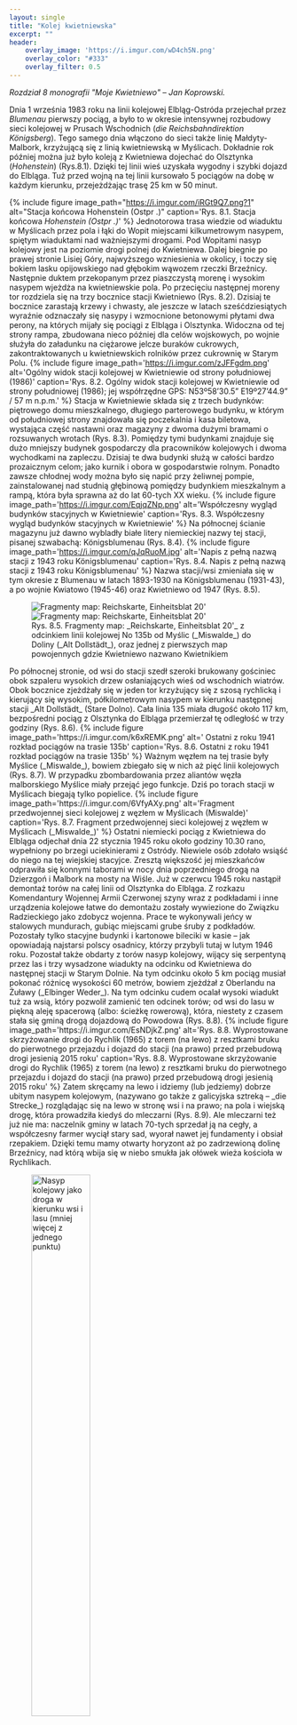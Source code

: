 ```yaml
---
layout: single
title: "Kolej kwietniewska"
excerpt: ""
header:
    overlay_image: 'https://i.imgur.com/wD4ch5N.png'
    overlay_color: "#333"
    overlay_filter: 0.5
---
```


*Rozdział 8 monografii "Moje Kwietniewo" – Jan Koprowski.*

Dnia 1 września 1983 roku na linii kolejowej Elbląg-Ostróda przejechał przez _Blumenau_ pierwszy pociąg, a było to w okresie intensywnej rozbudowy sieci kolejowej w Prusach Wschodnich (_die Reichsbahndirektion Königsberg_). Tego samego dnia włączono do sieci także linię Małdyty-Malbork, krzyżującą się z linią kwietniewską w Myślicach. Dokładnie rok później można już było koleją z Kwietniewa dojechać do Olsztynka (_Hohenstein_) (Rys.8.1). Dzięki tej linii wieś uzyskała wygodny i szybki dojazd do Elbląga. Tuż przed wojną na tej linii kursowało 5 pociągów na dobę w każdym kierunku, przejeżdżając trasę 25 km w 50 minut.

{% include figure
    image_path="https://i.imgur.com/iRGt9Q7.png?1"
    alt="Stacja końcowa Hohenstein (Ostpr .)"
    caption='Rys. 8.1. Stacja końcowa _Hohenstein (Ostpr .)_'
%}
Jednotorowa trasa wiedzie od wiaduktu w Myślicach przez pola i łąki do Wopit miejscami kilkumetrowym nasypem, spiętym wiaduktami nad ważniejszymi drogami. Pod Wopitami nasyp kolejowy jest na poziomie drogi polnej do Kwietniewa. Dalej biegnie po prawej stronie Lisiej Góry, najwyższego wzniesienia w okolicy, i toczy się bokiem lasku opijowskiego nad głębokim wąwozem rzeczki Brzeźnicy. Następnie duktem przekopanym przez piaszczystą morenę i wysokim nasypem wjeżdża na kwietniewskie pola. Po przecięciu następnej moreny tor rozdziela się na trzy bocznice stacji Kwietniewo (Rys. 8.2). Dzisiaj te bocznice zarastają krzewy i chwasty, ale jeszcze w latach sześćdziesiątych wyraźnie odznaczały się nasypy i wzmocnione betonowymi płytami dwa perony, na których mijały się pociągi z Elbląga i Olsztynka. Widoczna od tej strony rampa, zbudowana nieco później dla celów wojskowych, po wojnie służyła do załadunku na ciężarowe jelcze buraków cukrowych, zakontraktowanych u kwietniewskich rolników przez cukrownię w Starym Polu.
{% include figure
    image_path='https://i.imgur.com/zJFFgdm.png'
    alt='Ogólny widok stacji kolejowej w Kwietniewie od strony południowej (1986)'
    caption='Rys. 8.2. Ogólny widok stacji kolejowej w Kwietniewie od strony południowej (1986); jej współrzędne GPS: N53º58’30.5” E19º27’44.9” / 57 m n.p.m.'
%}
Stacja w Kwietniewie składa się z trzech budynków: piętrowego domu mieszkalnego, długiego parterowego budynku, w którym od południowej strony znajdowała się poczekalnia i kasa biletowa, wystająca część nastawni oraz magazyny z dwoma dużymi bramami o rozsuwanych wrotach (Rys. 8.3). Pomiędzy tymi budynkami znajduje się dużo mniejszy budynek gospodarczy dla pracowników kolejowych i dwoma wychodkami na zapleczu. Dzisiaj te dwa budynki służą w całości bardzo prozaicznym celom; jako kurnik i obora w gospodarstwie rolnym. Ponadto zawsze chłodnej wody można było się napić przy żeliwnej pompie, zainstalowanej nad studnią głębinową pomiędzy budynkiem mieszkalnym a rampą, która była sprawna aż do lat 60-tych XX wieku.
{% include figure
    image_path='https://i.imgur.com/EqjqZNp.png'
    alt='Współczesny wygląd budynków stacyjnych w Kwietniewie'
    caption='Rys. 8.3. Współczesny wygląd budynków stacyjnych w Kwietniewie'
%}
Na północnej ścianie magazynu już dawno wybladły białe litery niemieckiej nazwy tej stacji, pisanej szwabachą: Königsblumenau (Rys. 8.4).
{% include figure
    image_path='https://i.imgur.com/qJqRuoM.jpg'
    alt='Napis z pełną nazwą stacji z 1943 roku Königsblumenau'
    caption='Rys. 8.4. Napis z pełną nazwą stacji z 1943 roku Königsblumenau'
%}
Nazwa stacji/wsi zmieniała się w tym okresie z Blumenau w latach 1893-1930 na Königsblumenau (1931-43), a po wojnie Kwiatowo (1945-46) oraz Kwietniewo od 1947 (Rys. 8.5).
<figure>
    <div class="imagesContainer">
        <img
            src="https://i.imgur.com/A93jg6m.png"
            alt="Fragmenty map: Reichskarte, Einheitsblat 20'"
            style="flex: 2">
        <img
            src="https://i.imgur.com/QTECQxj.png"
            alt="Fragmenty map: Reichskarte, Einheitsblat 20'"
            style="flex: 1">
    </div>
  <figcaption><span markdown="1">Rys. 8.5. Fragmenty map: _Reichskarte, Einheitsblat 20'_ z odcinkiem linii kolejowej No 135b od Myślic (_Miswalde_) do Doliny (_Alt Dollstädt_), oraz jednej z pierwszych map powojennych gdzie Kwietniewo nazwano Kwietnikiem</span>
  </figcaption>
</figure>
Po północnej stronie, od wsi do stacji szedł szeroki brukowany gościniec obok szpaleru wysokich drzew osłaniających wieś od wschodnich wiatrów. Obok bocznice zjeżdżały się w jeden tor krzyżujący się z szosą rychlicką i kierujący się wysokim, półkilometrowym nasypem w kierunku następnej stacji _Alt Dollstädt_ (Stare Dolno). Cała linia 135 miała długość około 117 km, bezpośredni pociąg z Olsztynka do Elbląga przemierzał tę odległość w trzy godziny (Rys. 8.6).
{% include figure
    image_path='https://i.imgur.com/k6xREMK.png'
    alt=' Ostatni z roku 1941 rozkład pociągów na trasie 135b'
    caption='Rys. 8.6. Ostatni z roku 1941 rozkład pociągów na trasie 135b'
%}
Ważnym węzłem na tej trasie były Myślice (_Miswalde_), bowiem zbiegało się w nich aż pięć linii kolejowych (Rys. 8.7). W przypadku zbombardowania przez aliantów węzła malborskiego Myślice miały przejąć jego funkcje. Dziś po torach stacji w Myślicach biegają tylko popielice.
{% include figure
    image_path='https://i.imgur.com/6VfyAXy.png'
    alt='Fragment przedwojennej sieci kolejowej z węzłem w Myślicach (Miswalde)'
    caption='Rys. 8.7. Fragment przedwojennej sieci kolejowej z węzłem w Myślicach (_Miswalde_)'
%}
Ostatni niemiecki pociąg z Kwietniewa do Elbląga odjechał dnia 22 stycznia 1945 roku około godziny 10.30 rano, wypełniony po brzegi uciekinierami z Ostródy. Niewiele osób zdołało wsiąść do niego na tej wiejskiej stacyjce. Zresztą większość jej mieszkańców odprawiła się konnymi taborami w nocy dnia poprzedniego drogą na Dzierzgoń i Malbork na mosty na Wiśle. Już w czerwcu 1945 roku nastąpił demontaż torów na całej linii od Olsztynka do Elbląga. Z rozkazu Komendantury Wojennej Armii Czerwonej szyny wraz z podkładami i inne urządzenia kolejowe łatwe do demontażu zostały wywiezione do Związku Radzieckiego jako zdobycz wojenna. Prace te wykonywali jeńcy w stalowych mundurach, gubiąc miejscami grube śruby z podkładów. Pozostały tylko stacyjne budynki i kartonowe bileciki w kasie – jak opowiadają najstarsi polscy osadnicy, którzy przybyli tutaj w lutym 1946 roku. Pozostał także obdarty z torów nasyp kolejowy, wijący się serpentyną przez las i trzy wysadzone wiadukty na odcinku od Kwietniewa do następnej stacji w Starym Dolnie. Na tym odcinku około 5 km pociąg musiał pokonać różnicę wysokości 60 metrów, bowiem zjeżdżał z Oberlandu na Żuławy (_Elbinger Weder_). Na tym odcinku cudem ocalał wysoki wiadukt tuż za wsią, który pozwolił zamienić ten odcinek torów; od wsi do lasu w piękną aleję spacerową (albo: ścieżkę rowerową), która, niestety z czasem stała się gminą drogą dojazdową do Powodowa (Rys. 8.8).
{% include figure
    image_path='https://i.imgur.com/EsNDjkZ.png'
    alt='Rys. 8.8. Wyprostowane skrzyżowanie drogi do Rychlik (1965) z torem (na lewo) z resztkami bruku do pierwotnego przejazdu i dojazd do stacji (na prawo) przed przebudową drogi jesienią 2015 roku'
    caption='Rys. 8.8. Wyprostowane skrzyżowanie drogi do Rychlik (1965) z torem (na lewo) z resztkami bruku do pierwotnego przejazdu i dojazd do stacji (na prawo) przed przebudową drogi jesienią 2015 roku'
%}
Zatem skręcamy na lewo i idziemy (lub jedziemy) dobrze ubitym nasypem kolejowym, (nazywano go także z galicyjska sztreką – _die Strecke_) rozglądając się na lewo w stronę wsi i na prawo; na pola i wiejską drogę, która prowadziła kiedyś do mleczarni (Rys. 8.9). Ale mleczarni też już nie ma: naczelnik gminy w latach 70-tych sprzedał ją na cegły, a współczesny farmer wyciął stary sad, wyorał nawet jej fundamenty i obsiał rzepakiem. Dzięki temu mamy otwarty horyzont aż po zadrzewioną dolinę Brzeźnicy, nad którą wbija się w niebo smukła jak ołówek wieża kościoła w Rychlikach.
<figure>
  <div class="imagesContainer">
    <img
      src="https://i.imgur.com/2C2tRH0.png"
      alt="Nasyp kolejowy jako droga w kierunku wsi i lasu (mniej więcej z jednego punktu)"
      style="display: inline; width: 50%">
    <img
      src="https://i.imgur.com/opNxeSm.jpg"
      alt="Nasyp kolejowy jako droga w kierunku wsi i lasu (mniej więcej z jednego punktu)"
      style="display: inline; width: 50%">
  </div>
  <figcaption>Rys. 8.9. Nasyp kolejowy jako droga w kierunku wsi i lasu (mniej więcej z jednego punktu)</figcaption>
</figure>
 Jeszcze parę lat temu spacerując dalej nasypem letnią porą można było kosztować różne gatunki owoców na drzewach, które wyrosły na jego zboczach z ogryzków wyrzuconych przez okna pociągów pasażerów przemierzających przez Oberland. Miały smak jabłek z Saksonii, a gruszki były twarde jak granaty z Zagłębia Ruhry. Rosły tam też dzikie czereśnie, zwane też cześniami, i cierpkie tarniny. Niestety, padły pod piłami brygady byłych pracowników PGR-ów w ramach walki z bezrobociem na początku XXI wieku. Gdy ucichły piły, ucichł też szczebiot ptaków zamieszkujących te zarośla, a z żółtych pól rzepaku nie powracały już roje pszczół. Na początkowym odcinku tego spaceru trzeba uważać, aby nie spaść z wiaduktu, obrośniętego krzakami i pozbawionego wiele lat temu żelaznych barier (Rys. 8.10).
{% include figure
    image_path='https://i.imgur.com/c5vhCH4.jpg'
    alt='Rys. 8.9. Jedyny zachowany w całości wiadukt tuż za wsią wybudowany z klinkierowej, tolkmickiej cegły, z bocznym przepustem wodny'
    caption='Rys. 8.10. Jedyny zachowany w całości wiadukt tuż za wsią wybudowany z klinkierowej, tolkmickiej cegły, z bocznym przepustem wodny'
%}
Na tym odcinku nasyp stał się drogą gminną do dawnego przejazdu drogi cmentarnej (_aus Powuden_) przez tory. Dalej ma już znaczenie lokalne, można nią spacerować wysokimi nasypami i głębokimi duktami podziwiając ostatnie wzgórza Oberlandu (Rys. 8.11), a potem zagłębić się w wiekowy las pod Doliną – aż do pierwszego zerwanego wiaduktu w głębokim lesie.
<figure>
  <div class="imagesContainer">
    <img
      src="https://i.imgur.com/M8YAqJo.png"
      alt=" Tor w kierunku na Alt Dollstädt tuż przed wjazdem do lasu (zdjęcie z albumu K-R. Bohnhardta wykonane przez Ilse Kallien w 1941 roku i obecny jego wygląd w tym miejscu (2014)"
      style="max-width: 65%">
    <img
      src="https://i.imgur.com/HHrp5GY.jpg"
      alt="Tor w kierunku na Alt Dollstädt tuż przed wjazdem do lasu (zdjęcie z albumu K-R. Bohnhardta wykonane przez Ilse Kallien w 1941 roku i obecny jego wygląd w tym miejscu (2014)"
      style="max-width: 35%">
  </div>
  <figcaption>Rys. 8.11. Tor w kierunku na Alt Dollstädt tuż przed wjazdem do lasu (zdjęcie z albumu K-R. Bohnhardta wykonane przez Ilse Kallien w 1941 roku i obecny jego wygląd w tym miejscu (2014)</figcaption>
</figure>
Trochę dalej to już tylko las wiekowy, nieco przetrzebiony tuż zaraz za tym miejscem; za wyrębami trzeba nieco zboczyć na lewo, aby leśnym duktem przejść „pod” pierwszym mostem, albo znowu wspiąć się za nim na nasyp – aż do drugiego mostu (Rys.8.12).
<figure>
  <div class="imagesContainer">
    <img
      src="https://i.imgur.com/rC47b2P.png"
      alt='Leśne wiadukty: pierwszy i drugi od Kwietniewa – wysadzone przez radzieckich saperów do zwinięciu torów (tak dla wprawy), jeszcze w roku 2000 wisiały na nich stalowe kratownice, po których przechodziliśmy na drugą stronę mostu – także zwinięte, ale już przez współczesnych złomiarzy'
      style="max-width: 50%">
    <img
      src="https://i.imgur.com/BtfmHOa.jpg"
      alt='Leśne wiadukty: pierwszy i drugi od Kwietniewa – wysadzone przez radzieckich saperów do zwinięciu torów (tak dla wprawy), jeszcze w roku 2000 wisiały na nich stalowe kratownice, po których przechodziliśmy na drugą stronę mostu – także zwinięte, ale już przez współczesnych złomiarzy'
      style="max-width: 50%">
  </div>
  <figcaption>Rys. 8.12. Leśne wiadukty: pierwszy i drugi od Kwietniewa – wysadzone przez radzieckich saperów do zwinięciu torów (tak dla wprawy), jeszcze w roku 2000 wisiały na nich stalowe kratownice, po których przechodziliśmy na drugą stronę mostu – także zwinięte, ale już przez współczesnych złomiarzy</figcaption>
</figure>
Idąc dalej wysokim nasypem nie zauważymy, jak wije się on wśród wzniesień i zapuszczonych stawów leśnych. Warto natomiast uważnie patrzeć na lewo, bo w głębokiej dolinie wciąż bije źródełko z żelazistą wodą (Rys. 8.13). Zza poprzednich gospodarzy tego lasu było ono pięknie ogrodzone, a nawet początkiem wodociągu, którym płynęła woda do pałacu na Dolinie.
<figure>
  <div class="imagesContainer">
    <img
      src="https://i.imgur.com/m5xxT5E.png"
      alt='Leśne źródełko żelaźnianki'
      style="max-width: 50%">
    <img
      src="https://i.imgur.com/WFDzx9D.jpg"
      alt='Leśne źródełko żelaźnianki obecnie'
      style="max-width: 50%">
  </div>
  <figcaption>Rys. 8.13. Leśne źródełko żelaźnianki oraz koniec kolejowej ścieżki rowerowej na ostatnim moście</figcaption>
</figure>
Obecnie ze źródełka niewiele zostało; tylko okrągła płyta z piaskowca z otworem w środku, przez który wciąż leniwie przelewa się zimna woda. Jeżeli zaciśniemy otwór choćby pięścią, to strumień nabiera ciśnienia i unosi się na kilkanaście centymetrów nad płytę; można się wtedy nachylić i skosztować orzeźwiającej "żelaźnianki". Woda dalej spływa w dół w kierunku przepustu pod nasypem kolejowym, tworząc rudawy osad na trawie porastającej płaską dolinkę po drugiej stronie nasypu. Prawdopodobnie dzięki obecności tego źródełka przedwojenni mieszkańcy Kwietniewa i Doliny na najbliższym wzgórzu porośniętym wiekowymi bukami urządzili miejsce na biwak. Wystarczy wspiąć się z widocznej leśnej dróżki na dość strome wzgórze, aby znaleźć się na splantowanym jego szczycie, gdzie znajdziemy betonowe palenisko, z wnęką na kocioł, otoczone murkiem z kamieni, a parę kroków dalej pełnowymiarowe boisko do gry w siatkówkę. Zejście ze wzgórza w kierunku północnym jest bardziej łagodne; ścieżką dochodzimy do nasypu kolejowego, nieco poszerzonego, bowiem w tym miejscu zatrzymywały krótkie składy kolejowe, którymi dojeżdżała młodzież blumenauerska z HJ na niedzielne pikniki. Miejsce to było także celem naszych wypraw harcerskich w latach sześćdziesiątych XX wieku; na wodzie ze źródełka gotowaliśmy potrawy i piliśmy herbatę podczas majówki w 1961 roku. Jeżeli pokonamy przeszkodę jaką jest zerwany drugi most, to znowu wyjdziemy na udeptany nasyp, a nim po chwili na otwartą przestrzeń – aż do resztek ostatniego mostu w Starym Dolnie nad polną drogą do Powodowa. Dalej nie ma już nasypu – tylko buraczane pola (Rys. 8.14).
{% include figure
    image_path='https://i.imgur.com/nv1vYbX.png'
    alt='Stare Dolno - koniec kolejowej ścieżki rowerowej na ostatnim moście'
    caption='Rys. 8.14. . Stare Dolno - koniec kolejowej ścieżki rowerowej na ostatnim moście'
%}
Niestety, przemija epoka kolei żelaznych, być może nie dotrwałaby też i ta linia do naszych czasów. Jednakże towarzystwa miłośników kolei starają się dokumentować każdy jej odcinek. Także o tej linii, No 135b, można znaleźć wiele informacji w Internecie – albo na współczesnej mapie (Rys. 8.16). Pociąg ze stacji _Alt-Dollstädt_ już dawno odjechał _Richtung Elbing_. (Rys. 8.15).
{% include figure
    image_path='https://i.imgur.com/wD4ch5N.png'
    alt='Ostatnie pozdrowienie ze Starego Dolna'
    caption='Rys. 8.15. Ostatnie pozdrowienie ze Starego Dolna'
%}
W wielu miejscowościach stare nasypy, bez szyn, są zamieniane w ścieżki rowerowe, które służą jako szlaki turystyczne. Tak zagospodarowano linię No 132b (patrz Rys. 8.7) - od Myślic do Prabut, gdzie zachowały się żelazne kratownice; w tym celu mieszkańcy wsi Wartule ułożyli na nich solidne belkowanie z barierkami, po którym można bezpiecznie przejechać rowerem. Natomiast kratownice z naszych mostów już dawno przetopiono w chińskich hutach.
{% include figure
    image_path='https://i.imgur.com/wcUzrqO.png'
    alt='Kwietniewo i okolice – mapa współczesna'
    caption='Rys. 8.16. Kwietniewo i okolice – mapa współczesna'
%}
